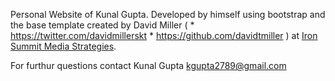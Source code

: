 Personal Website of Kunal Gupta. Developed by himself using bootstrap and the base template created by David Miller  ( * https://twitter.com/davidmillerskt  * https://github.com/davidtmiller ) at [Iron Summit Media Strategies](http://www.ironsummitmedia.com/).


For furthur questions contact 
Kunal Gupta
kgupta2789@gmail.com